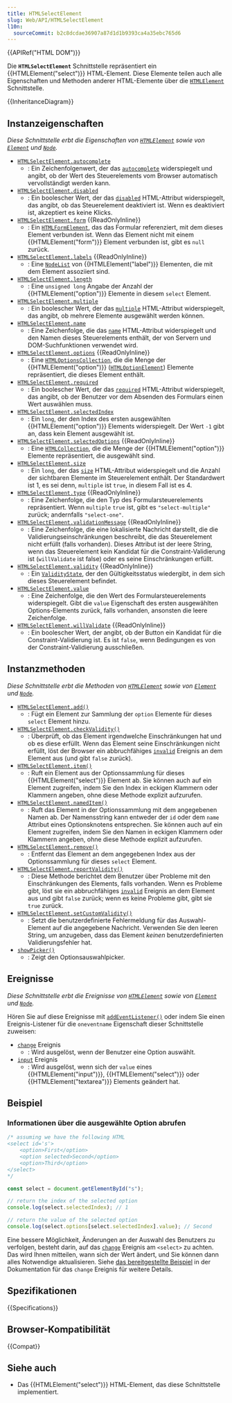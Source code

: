 ```yaml
---
title: HTMLSelectElement
slug: Web/API/HTMLSelectElement
l10n:
  sourceCommit: b2c8dcdae36907a87d1d1b9393ca4a35ebc765d6
---
```


{{APIRef("HTML DOM")}}

Die **`HTMLSelectElement`** Schnittstelle repräsentiert ein {{HTMLElement("select")}} HTML-Element. Diese Elemente teilen auch alle Eigenschaften und Methoden anderer HTML-Elemente über die [`HTMLElement`](/de/docs/Web/API/HTMLElement) Schnittstelle.

{{InheritanceDiagram}}

## Instanzeigenschaften

_Diese Schnittstelle erbt die Eigenschaften von [`HTMLElement`](/de/docs/Web/API/HTMLElement) sowie von [`Element`](/de/docs/Web/API/Element) und [`Node`](/de/docs/Web/API/Node)._

- [`HTMLSelectElement.autocomplete`](/de/docs/Web/API/HTMLSelectElement/autocomplete)
  - : Ein Zeichenfolgenwert, der das [`autocomplete`](/de/docs/Web/HTML/Reference/Elements/select#autocomplete) widerspiegelt und angibt, ob der Wert des Steuerelements vom Browser automatisch vervollständigt werden kann.
- [`HTMLSelectElement.disabled`](/de/docs/Web/API/HTMLSelectElement/disabled)
  - : Ein boolescher Wert, der das [`disabled`](/de/docs/Web/HTML/Reference/Elements/select#disabled) HTML-Attribut widerspiegelt, das angibt, ob das Steuerelement deaktiviert ist. Wenn es deaktiviert ist, akzeptiert es keine Klicks.
- [`HTMLSelectElement.form`](/de/docs/Web/API/HTMLSelectElement/form) {{ReadOnlyInline}}
  - : Ein [`HTMLFormElement`](/de/docs/Web/API/HTMLFormElement), das das Formular referenziert, mit dem dieses Element verbunden ist. Wenn das Element nicht mit einem {{HTMLElement("form")}} Element verbunden ist, gibt es `null` zurück.
- [`HTMLSelectElement.labels`](/de/docs/Web/API/HTMLSelectElement/labels) {{ReadOnlyInline}}
  - : Eine [`NodeList`](/de/docs/Web/API/NodeList) von {{HTMLElement("label")}} Elementen, die mit dem Element assoziiert sind.
- [`HTMLSelectElement.length`](/de/docs/Web/API/HTMLSelectElement/length)
  - : Eine `unsigned long` Angabe der Anzahl der {{HTMLElement("option")}} Elemente in diesem `select` Element.
- [`HTMLSelectElement.multiple`](/de/docs/Web/API/HTMLSelectElement/multiple)
  - : Ein boolescher Wert, der das [`multiple`](/de/docs/Web/HTML/Reference/Elements/select#multiple) HTML-Attribut widerspiegelt, das angibt, ob mehrere Elemente ausgewählt werden können.
- [`HTMLSelectElement.name`](/de/docs/Web/API/HTMLSelectElement/name)
  - : Eine Zeichenfolge, die das [`name`](/de/docs/Web/HTML/Reference/Elements/select#name) HTML-Attribut widerspiegelt und den Namen dieses Steuerelements enthält, der von Servern und DOM-Suchfunktionen verwendet wird.
- [`HTMLSelectElement.options`](/de/docs/Web/API/HTMLSelectElement/options) {{ReadOnlyInline}}
  - : Eine [`HTMLOptionsCollection`](/de/docs/Web/API/HTMLOptionsCollection), die die Menge der {{HTMLElement("option")}} ([`HTMLOptionElement`](/de/docs/Web/API/HTMLOptionElement)) Elemente repräsentiert, die dieses Element enthält.
- [`HTMLSelectElement.required`](/de/docs/Web/API/HTMLSelectElement/required)
  - : Ein boolescher Wert, der das [`required`](/de/docs/Web/HTML/Reference/Elements/select#required) HTML-Attribut widerspiegelt, das angibt, ob der Benutzer vor dem Absenden des Formulars einen Wert auswählen muss.
- [`HTMLSelectElement.selectedIndex`](/de/docs/Web/API/HTMLSelectElement/selectedIndex)
  - : Ein `long`, der den Index des ersten ausgewählten {{HTMLElement("option")}} Elements widerspiegelt. Der Wert `-1` gibt an, dass kein Element ausgewählt ist.
- [`HTMLSelectElement.selectedOptions`](/de/docs/Web/API/HTMLSelectElement/selectedOptions) {{ReadOnlyInline}}
  - : Eine [`HTMLCollection`](/de/docs/Web/API/HTMLCollection), die die Menge der {{HTMLElement("option")}} Elemente repräsentiert, die ausgewählt sind.
- [`HTMLSelectElement.size`](/de/docs/Web/API/HTMLSelectElement/size)
  - : Ein `long`, der das [`size`](/de/docs/Web/HTML/Reference/Elements/select#size) HTML-Attribut widerspiegelt und die Anzahl der sichtbaren Elemente im Steuerelement enthält. Der Standardwert ist 1, es sei denn, `multiple` ist `true`, in diesem Fall ist es 4.
- [`HTMLSelectElement.type`](/de/docs/Web/API/HTMLSelectElement/type) {{ReadOnlyInline}}
  - : Eine Zeichenfolge, die den Typ des Formularsteuerelements repräsentiert. Wenn `multiple` `true` ist, gibt es `"select-multiple"` zurück; andernfalls `"select-one"`.
- [`HTMLSelectElement.validationMessage`](/de/docs/Web/API/HTMLSelectElement/validationMessage) {{ReadOnlyInline}}
  - : Eine Zeichenfolge, die eine lokalisierte Nachricht darstellt, die die Validierungseinschränkungen beschreibt, die das Steuerelement nicht erfüllt (falls vorhanden). Dieses Attribut ist der leere String, wenn das Steuerelement kein Kandidat für die Constraint-Validierung ist (`willValidate` ist false) oder es seine Einschränkungen erfüllt.
- [`HTMLSelectElement.validity`](/de/docs/Web/API/HTMLSelectElement/validity) {{ReadOnlyInline}}
  - : Ein [`ValidityState`](/de/docs/Web/API/ValidityState), der den Gültigkeitsstatus wiedergibt, in dem sich dieses Steuerelement befindet.
- [`HTMLSelectElement.value`](/de/docs/Web/API/HTMLSelectElement/value)
  - : Eine Zeichenfolge, die den Wert des Formularsteuerelements widerspiegelt. Gibt die `value` Eigenschaft des ersten ausgewählten Options-Elements zurück, falls vorhanden, ansonsten die leere Zeichenfolge.
- [`HTMLSelectElement.willValidate`](/de/docs/Web/API/HTMLSelectElement/willValidate) {{ReadOnlyInline}}
  - : Ein boolescher Wert, der angibt, ob der Button ein Kandidat für die Constraint-Validierung ist. Es ist `false`, wenn Bedingungen es von der Constraint-Validierung ausschließen.

## Instanzmethoden

_Diese Schnittstelle erbt die Methoden von [`HTMLElement`](/de/docs/Web/API/HTMLElement) sowie von [`Element`](/de/docs/Web/API/Element) und [`Node`](/de/docs/Web/API/Node)._

- [`HTMLSelectElement.add()`](/de/docs/Web/API/HTMLSelectElement/add)
  - : Fügt ein Element zur Sammlung der `option` Elemente für dieses `select` Element hinzu.
- [`HTMLSelectElement.checkValidity()`](/de/docs/Web/API/HTMLSelectElement/checkValidity)
  - : Überprüft, ob das Element irgendwelche Einschränkungen hat und ob es diese erfüllt. Wenn das Element seine Einschränkungen nicht erfüllt, löst der Browser ein abbruchfähiges [`invalid`](/de/docs/Web/API/HTMLInputElement/invalid_event) Ereignis an dem Element aus (und gibt `false` zurück).
- [`HTMLSelectElement.item()`](/de/docs/Web/API/HTMLSelectElement/item)
  - : Ruft ein Element aus der Optionssammlung für dieses {{HTMLElement("select")}} Element ab. Sie können auch auf ein Element zugreifen, indem Sie den Index in eckigen Klammern oder Klammern angeben, ohne diese Methode explizit aufzurufen.
- [`HTMLSelectElement.namedItem()`](/de/docs/Web/API/HTMLSelectElement/namedItem)
  - : Ruft das Element in der Optionssammlung mit dem angegebenen Namen ab. Der Namensstring kann entweder der `id` oder dem `name` Attribut eines Optionsknotens entsprechen. Sie können auch auf ein Element zugreifen, indem Sie den Namen in eckigen Klammern oder Klammern angeben, ohne diese Methode explizit aufzurufen.
- [`HTMLSelectElement.remove()`](/de/docs/Web/API/HTMLSelectElement/remove)
  - : Entfernt das Element an dem angegebenen Index aus der Optionssammlung für dieses `select` Element.
- [`HTMLSelectElement.reportValidity()`](/de/docs/Web/API/HTMLSelectElement/reportValidity)
  - : Diese Methode berichtet dem Benutzer über Probleme mit den Einschränkungen des Elements, falls vorhanden. Wenn es Probleme gibt, löst sie ein abbruchfähiges [`invalid`](/de/docs/Web/API/HTMLInputElement/invalid_event) Ereignis an dem Element aus und gibt `false` zurück; wenn es keine Probleme gibt, gibt sie `true` zurück.
- [`HTMLSelectElement.setCustomValidity()`](/de/docs/Web/API/HTMLSelectElement/setCustomValidity)
  - : Setzt die benutzerdefinierte Fehlermeldung für das Auswahl-Element auf die angegebene Nachricht. Verwenden Sie den leeren String, um anzugeben, dass das Element _keinen_ benutzerdefinierten Validierungsfehler hat.
- [`showPicker()`](/de/docs/Web/API/HTMLSelectElement/showPicker)
  - : Zeigt den Optionsauswahlpicker.

## Ereignisse

_Diese Schnittstelle erbt die Ereignisse von [`HTMLElement`](/de/docs/Web/API/HTMLElement) sowie von [`Element`](/de/docs/Web/API/Element) und [`Node`](/de/docs/Web/API/Node)._

Hören Sie auf diese Ereignisse mit [`addEventListener()`](/de/docs/Web/API/EventTarget/addEventListener) oder indem Sie einen Ereignis-Listener für die `oneventname` Eigenschaft dieser Schnittstelle zuweisen:

- [`change`](/de/docs/Web/API/HTMLElement/change_event) Ereignis
  - : Wird ausgelöst, wenn der Benutzer eine Option auswählt.
- [`input`](/de/docs/Web/API/Element/input_event) Ereignis
  - : Wird ausgelöst, wenn sich der `value` eines {{HTMLElement("input")}}, {{HTMLElement("select")}} oder {{HTMLElement("textarea")}} Elements geändert hat.

## Beispiel

### Informationen über die ausgewählte Option abrufen

```js
/* assuming we have the following HTML
<select id='s'>
    <option>First</option>
    <option selected>Second</option>
    <option>Third</option>
</select>
*/

const select = document.getElementById("s");

// return the index of the selected option
console.log(select.selectedIndex); // 1

// return the value of the selected option
console.log(select.options[select.selectedIndex].value); // Second
```

Eine bessere Möglichkeit, Änderungen an der Auswahl des Benutzers zu verfolgen, besteht darin, auf das [`change`](/de/docs/Web/API/HTMLElement/change_event) Ereignis am `<select>` zu achten. Das wird Ihnen mitteilen, wann sich der Wert ändert, und Sie können dann alles Notwendige aktualisieren. Siehe [das bereitgestellte Beispiel](/de/docs/Web/API/HTMLElement/change_event#select_element) in der Dokumentation für das `change` Ereignis für weitere Details.

## Spezifikationen

{{Specifications}}

## Browser-Kompatibilität

{{Compat}}

## Siehe auch

- Das {{HTMLElement("select")}} HTML-Element, das diese Schnittstelle implementiert.
